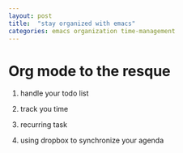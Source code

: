 ```yaml
---
layout: post
title:  "stay organized with emacs"
categories: emacs organization time-management
---
```


# Org mode to the resque

1. handle your todo list

1. track you time

1. recurring task

1. using dropbox to synchronize your agenda